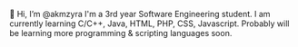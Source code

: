 👋 Hi, I’m @akmzyra
I'm a 3rd year Software Engineering student. 
I am currently learning C/C++, Java, HTML, PHP, CSS, Javascript. Probably will be learning more programming & scripting languages soon.

<!---
akmzyra/akmzyra is a ✨ special ✨ repository because its `README.md` (this file) appears on your GitHub profile.
You can click the Preview link to take a look at your changes.
--->
